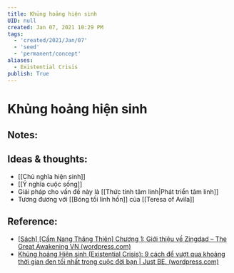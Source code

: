```yaml
---
title: Khủng hoảng hiện sinh
UID: null
created: Jan 07, 2021 10:29 PM
tags:
  - 'created/2021/Jan/07'
  - 'seed'
  - 'permanent/concept'
aliases:
  - Existential Crisis
publish: True
---
```

# Khủng hoảng hiện sinh

## Notes:


## Ideas & thoughts:
- [[Chủ nghĩa hiện sinh]]
- [[Ý nghĩa cuộc sống]]
- Giải pháp cho vấn đề này là [[Thức tỉnh tâm linh|Phát triển tâm linh]]
- Tương đương với [[Bóng tối linh hồn]] của [[Teresa of Avila]]

## Reference:
- [[Sách] [Cẩm Nang Thăng Thiên] Chương 1: Giới thiệu về Zingdad – The Great Awakening VN (wordpress.com)](https://thegreatawakeningvn.wordpress.com/2021/06/01/sach-cam-nang-thang-thien-chuong-1/)
- [Khủng hoảng Hiện sinh (Existential Crisis): 9 cách để vượt qua khoảng thời gian đen tối nhất trong cuộc đời bạn | Just BE. (wordpress.com)](https://innermostselves.wordpress.com/2019/08/05/khung-hoang-hien-sinh-existential-crisis-9-cach-de-vuot-qua-khoang-thoi-gian-den-toi-nhat-trong-cuoc-doi-ban/)


